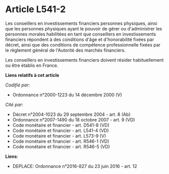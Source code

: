 # Article L541-2

Les conseillers en investissements financiers personnes physiques, ainsi que les personnes physiques ayant le pouvoir de
gérer ou d'administrer les personnes morales habilitées en tant que conseillers en investissements financiers répondent à des
conditions d'âge et d'honorabilité fixées par décret, ainsi que des conditions de compétence professionnelle fixées par le
règlement général de l'Autorité des marchés financiers.

Les conseillers en investissements financiers doivent résider habituellement ou être établis en France.

**Liens relatifs à cet article**

_Codifié par_:

  - Ordonnance n°2000-1223 du 14 décembre 2000 (V)

_Cité par_:

  - Décret n°2004-1023 du 29 septembre 2004 - art. 8 (Ab)
  - Ordonnance n°2007-1490 du 18 octobre 2007 - art. 9 (VD)
  - Code monétaire et financier - art. D541-8 (VD)
  - Code monétaire et financier - art. L541-4 (VD)
  - Code monétaire et financier - art. L573-9 (V)
  - Code monétaire et financier - art. R546-1 (VD)
  - Code monétaire et financier - art. R546-5 (VD)

**Liens**:

  - DEPLACE: Ordonnance n°2016-827 du 23 juin 2016 - art. 12
